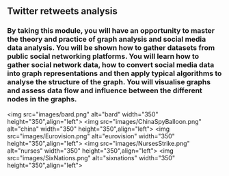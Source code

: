 ## Twitter retweets analysis

### By taking this module, you will have an opportunity to master the theory and practice of graph analysis and social media data analysis. You will be shown how to gather datasets from public social networking platforms. You will learn how to gather social network data, how to convert social media data into graph representations and then apply typical algorithms to analyse the structure of the graph. You will visualise graphs and assess data flow and influence between the different nodes in the graphs.

<img src="images/bard.png" alt="bard" width="350" height="350",align="left"> 
<img src="images/ChinaSpyBalloon.png" alt="china" width="350" height="350",align="left"> 
<img src="images/Eurovision.png" alt="eurovision" width="350" height="350",align="left">
<img src="images/NursesStrike.png" alt="nurses" width="350" height="350",align="left"> 
<img src="images/SixNations.png" alt="sixnations" width="350" height="350",align="left"> 

